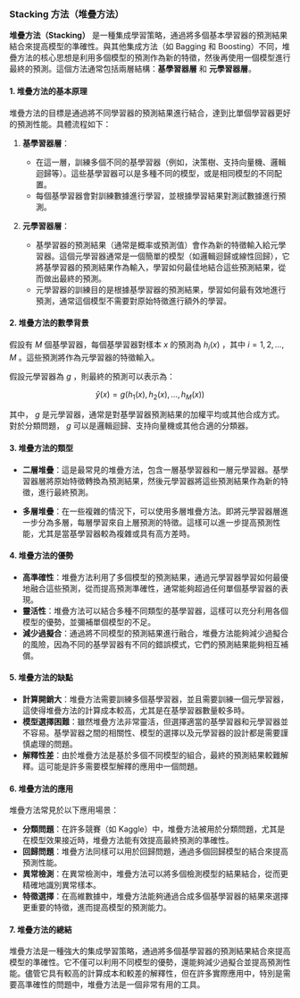 ### Stacking 方法（堆疊方法）

**堆疊方法（Stacking）** 是一種集成學習策略，通過將多個基本學習器的預測結果結合來提高模型的準確性。與其他集成方法（如 Bagging 和 Boosting）不同，堆疊方法的核心思想是利用多個模型的預測作為新的特徵，然後再使用一個模型進行最終的預測。這個方法通常包括兩層結構：**基學習器層** 和 **元學習器層**。

#### 1. **堆疊方法的基本原理**

堆疊方法的目標是通過將不同學習器的預測結果進行結合，達到比單個學習器更好的預測性能。具體流程如下：

1. **基學習器層**：
   - 在這一層，訓練多個不同的基學習器（例如，決策樹、支持向量機、邏輯迴歸等）。這些基學習器可以是多種不同的模型，或是相同模型的不同配置。
   - 每個基學習器會對訓練數據進行學習，並根據學習結果對測試數據進行預測。

2. **元學習器層**：
   - 基學習器的預測結果（通常是概率或預測值）會作為新的特徵輸入給元學習器。這個元學習器通常是一個簡單的模型（如邏輯迴歸或線性回歸），它將基學習器的預測結果作為輸入，學習如何最佳地結合這些預測結果，從而做出最終的預測。
   - 元學習器的訓練目的是根據基學習器的預測結果，學習如何最有效地進行預測，通常這個模型不需要對原始特徵進行額外的學習。

#### 2. **堆疊方法的數學背景**

假設有  $`M`$  個基學習器，每個基學習器對樣本  $`x`$  的預測為  $`h_i(x)`$ ，其中  $`i = 1, 2, \dots, M`$ 。這些預測將作為元學習器的特徵輸入。

假設元學習器為  $`g`$ ，則最終的預測可以表示為：


$$\hat{y}(x) = g(h_1(x), h_2(x), \dots, h_M(x))$$


其中， $`g`$  是元學習器，通常是對基學習器預測結果的加權平均或其他合成方式。對於分類問題， $`g`$  可以是邏輯迴歸、支持向量機或其他合適的分類器。

#### 3. **堆疊方法的類型**

- **二層堆疊**：這是最常見的堆疊方法，包含一層基學習器和一層元學習器。基學習器層將原始特徵轉換為預測結果，然後元學習器將這些預測結果作為新的特徵，進行最終預測。

- **多層堆疊**：在一些複雜的情況下，可以使用多層堆疊方法。即將元學習器層進一步分為多層，每層學習來自上層預測的特徵。這樣可以進一步提高預測性能，尤其是當基學習器較為複雜或具有高方差時。

#### 4. **堆疊方法的優勢**

- **高準確性**：堆疊方法利用了多個模型的預測結果，通過元學習器學習如何最優地融合這些預測，從而提高預測準確性，通常能夠超過任何單個基學習器的表現。
- **靈活性**：堆疊方法可以結合多種不同類型的基學習器，這樣可以充分利用各個模型的優勢，並彌補單個模型的不足。
- **減少過擬合**：通過將不同模型的預測結果進行融合，堆疊方法能夠減少過擬合的風險，因為不同的基學習器有不同的錯誤模式，它們的預測結果能夠相互補償。

#### 5. **堆疊方法的缺點**

- **計算開銷大**：堆疊方法需要訓練多個基學習器，並且需要訓練一個元學習器，這使得堆疊方法的計算成本較高，尤其是在基學習器數量較多時。
- **模型選擇困難**：雖然堆疊方法非常靈活，但選擇適當的基學習器和元學習器並不容易。基學習器之間的相關性、模型的選擇以及元學習器的設計都是需要謹慎處理的問題。
- **解釋性差**：由於堆疊方法是基於多個不同模型的組合，最終的預測結果較難解釋。這可能是許多需要模型解釋的應用中一個問題。

#### 6. **堆疊方法的應用**

堆疊方法常見於以下應用場景：

- **分類問題**：在許多競賽（如 Kaggle）中，堆疊方法被用於分類問題，尤其是在模型效果接近時，堆疊方法能有效提高最終預測的準確性。
- **回歸問題**：堆疊方法同樣可以用於回歸問題，通過多個回歸模型的結合來提高預測性能。
- **異常檢測**：在異常檢測中，堆疊方法可以將多個檢測模型的結果結合，從而更精確地識別異常樣本。
- **特徵選擇**：在高維數據中，堆疊方法能夠通過合成多個基學習器的結果來選擇更重要的特徵，進而提高模型的預測能力。

#### 7. **堆疊方法的總結**

堆疊方法是一種強大的集成學習策略，通過將多個基學習器的預測結果結合來提高模型的準確性。它不僅可以利用不同模型的優勢，還能夠減少過擬合並提高預測性能。儘管它具有較高的計算成本和較差的解釋性，但在許多實際應用中，特別是需要高準確性的問題中，堆疊方法是一個非常有用的工具。
